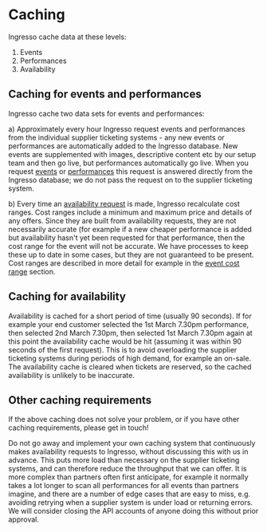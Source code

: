 # Caching

Ingresso cache data at these levels:

1. Events
2. Performances
3. Availability


## Caching for events and performances

Ingresso cache two data sets for events and performances:

a) Approximately every hour Ingresso request events and performances from the
individual supplier ticketing systems - any new events or performances are
automatically added to the Ingresso database. New events are supplemented with
images, descriptive content etc by our setup team and then go live, but
performances automatically go live. When you request [events](#events) or
[performances](#performances) this request is answered directly from the
Ingresso database; we do not pass the request on to the supplier ticketing
system.

b) Every time an [availability request](#availability) is made, Ingresso
recalculate cost ranges. Cost ranges include a minimum and maximum price and
details of any offers. Since they are built from availability requests, they are
not necessarily accurate (for example if a new cheaper performance is added but
availability hasn't yet been requested for that performance, then the cost range
for the event will not be accurate. We have processes to keep these up to date
in some cases, but they are not guaranteed to be present. Cost ranges are
described in more detail for example in the [event cost range](#cost-range)
section.


## Caching for availability

Availability is cached for a short period of time (usually 90 seconds). If for
example your end customer selected the 1st March 7.30pm performance, then
selected 2nd March 7.30pm, then selected 1st March 7.30pm again at this point
the availability cache would be hit (assuming it was within 90 seconds of the
first request). This is to avoid overloading the supplier ticketing systems
during periods of high demand, for example an on-sale. The availability cache is
cleared when tickets are reserved, so the cached availability is unlikely to be
inaccurate.


## Other caching requirements

If the above caching does not solve your problem, or if you have other caching
requirements, please get in touch!

Do not go away and implement your own caching system that continuously makes
availability requests to Ingresso, without discussing this with us in advance.
This puts more load than necessary on the supplier ticketing systems, and can
therefore reduce the throughput that we can offer. It is more complex than
partners often first anticipate, for example it normally takes a lot longer to
scan all performances for all events than partners imagine, and there are a
number of edge cases that are easy to miss, e.g. avoiding retrying when a
supplier system is under load or returning errors. We will consider closing the
API accounts of anyone doing this without prior approval.

